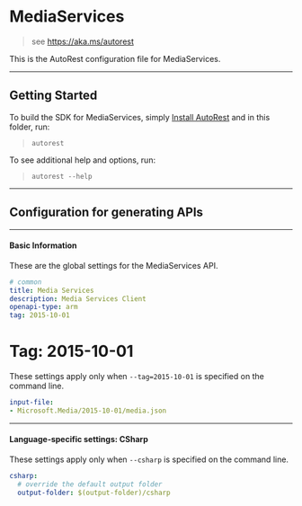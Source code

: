 # MediaServices
    
> see https://aka.ms/autorest

This is the AutoRest configuration file for MediaServices.



---
## Getting Started 
To build the SDK for MediaServices, simply [Install AutoRest](https://aka.ms/autorest/install) and in this folder, run:

> `autorest`

To see additional help and options, run:

> `autorest --help`
---

## Configuration for generating APIs


---
#### Basic Information 
These are the global settings for the MediaServices API.

``` yaml
# common 
title: Media Services
description: Media Services Client
openapi-type: arm
tag: 2015-10-01

```


# Tag: 2015-10-01

These settings apply only when `--tag=2015-10-01` is specified on the command line.

``` yaml $(tag) == '2015-10-01'
input-file:
- Microsoft.Media/2015-10-01/media.json

```


---
#### Language-specific settings: CSharp

These settings apply only when `--csharp` is specified on the command line.

``` yaml $(csharp)
csharp:
  # override the default output folder
  output-folder: $(output-folder)/csharp
```

